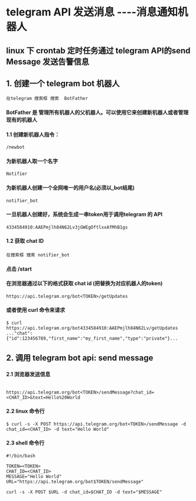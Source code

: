 # telegram API 发送消息 ----消息通知机器人

## linux 下 crontab 定时任务通过 telegram API的send Message 发送告警信息

## 1. 创建一个 telegram bot 机器人

```
在telegram 搜索框 搜索  BotFather
```

#### BotFather 是 管理所有机器人的父机器人。可以使用它来创建新机器人或者管理现有的机器人

#### 1.1 创建新机器人指令：

```
/newbot
```

#### 为新机器人取一个名字

```
Notifier
```

#### 为新机器人创建一个全网唯一的用户名(必须以_bot结尾)

```
notifier_bot
```

#### 一旦机器人创建好，系统会生成一串token用于调用telegram 的 API

```
4334584910:AAEPmjlh84N62Lv3jGWEgOftlxxAfMhB1gs
```

#### 1.2 获取 chat ID

```
在搜索框 搜索 notifier_bot
```

#### 点击 /start


#### 在浏览器通过以下的格式获取 chat id (把<TOKEN>替换为对应机器人的token)

```
https://api.telegram.org/bot<TOKEN>/getUpdates
```

#### 或者使用 curl 命令来请求

```shell
$ curl https://api.telegram.org/bot4334584910:AAEPmjlh84N62Lv/getUpdates
..."chat":{"id":123456789,"first_name":"my_first_name","type":"private"}...

```

## 2. 调用 telegram bot api: send message

#### 2.1 浏览器发送信息

```shell

https://api.telegram.org/bot<TOKEN>/sendMessage?chat_id=<CHAT_ID>&text=Hello%20World

```

#### 2.2 linux 命令行

```shell
$ curl -s -X POST https://api.telegram.org/bot<TOKEN>/sendMessage -d chat_id=<CHAT_ID> -d text="Hello World"

```

#### 2.3 shell 命令行

```shell
#!/bin/bash

TOKEN=<TOKEN>
CHAT_ID=<CHAT_ID>
MESSAGE="Hello World"
URL="https://api.telegram.org/bot$TOKEN/sendMessage"

curl -s -X POST $URL -d chat_id=$CHAT_ID -d text="$MESSAGE"
```















